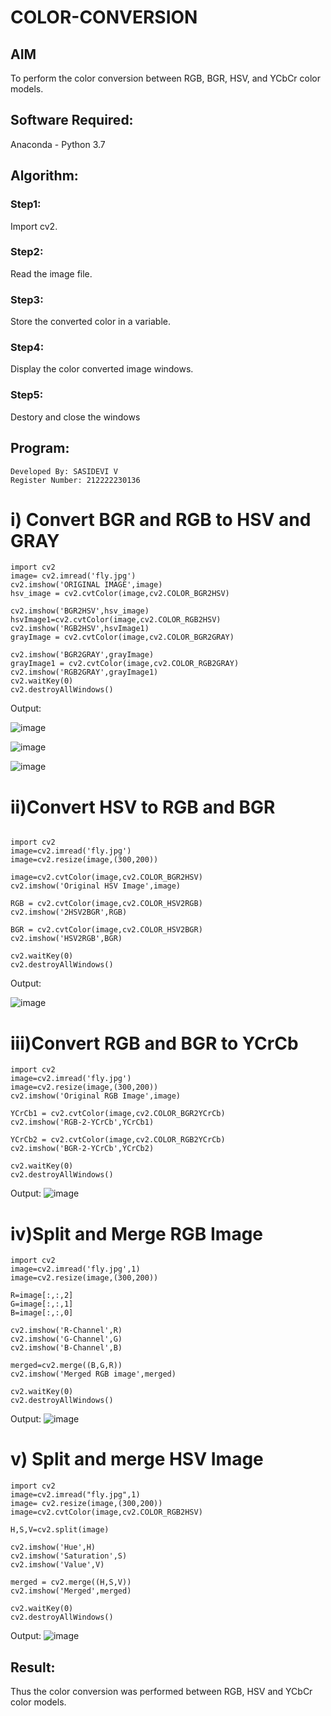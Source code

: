 # COLOR-CONVERSION
## AIM
To perform the color conversion between RGB, BGR, HSV, and YCbCr color models.
## Software Required:
Anaconda - Python 3.7
## Algorithm:
### Step1:
Import cv2.
### Step2:
Read the image file.
### Step3:
Store the converted color in a variable.
### Step4:
Display the color converted image windows.
### Step5:
Destory and close the windows
## Program:
```
Developed By: SASIDEVI V
Register Number: 212222230136
```
# i) Convert BGR and RGB to HSV and GRAY

```
import cv2
image= cv2.imread('fly.jpg')
cv2.imshow('ORIGINAL IMAGE',image)
hsv_image = cv2.cvtColor(image,cv2.COLOR_BGR2HSV)

cv2.imshow('BGR2HSV',hsv_image)
hsvImage1=cv2.cvtColor(image,cv2.COLOR_RGB2HSV)
cv2.imshow('RGB2HSV',hsvImage1)
grayImage = cv2.cvtColor(image,cv2.COLOR_BGR2GRAY)

cv2.imshow('BGR2GRAY',grayImage)
grayImage1 = cv2.cvtColor(image,cv2.COLOR_RGB2GRAY)
cv2.imshow('RGB2GRAY',grayImage1)
cv2.waitKey(0)
cv2.destroyAllWindows()

```
Output:


![image](https://github.com/SASIDEVIvenaram/COLOR-CONVERSION/assets/118707332/5f350f4e-5034-40a3-94ae-f98d8a9fd079)

![image](https://github.com/SASIDEVIvenaram/COLOR-CONVERSION/assets/118707332/18b7ab37-27d6-489e-9bb8-98ebf1e2c541)

![image](https://github.com/SASIDEVIvenaram/COLOR-CONVERSION/assets/118707332/95f2ab63-dae6-424d-8b71-bbcf7cfcaba6)

# ii)Convert HSV to RGB and BGR
```

import cv2
image=cv2.imread('fly.jpg')
image=cv2.resize(image,(300,200))

image=cv2.cvtColor(image,cv2.COLOR_BGR2HSV)
cv2.imshow('Original HSV Image',image)

RGB = cv2.cvtColor(image,cv2.COLOR_HSV2RGB)
cv2.imshow('2HSV2BGR',RGB)

BGR = cv2.cvtColor(image,cv2.COLOR_HSV2BGR)
cv2.imshow('HSV2RGB',BGR)

cv2.waitKey(0)
cv2.destroyAllWindows()

```
Output:

![image](https://github.com/SASIDEVIvenaram/COLOR-CONVERSION/assets/118707332/db7a79d3-e5d1-494d-88f3-0d3af6ba636b)

# iii)Convert RGB and BGR to YCrCb
```
import cv2
image=cv2.imread('fly.jpg')
image=cv2.resize(image,(300,200))
cv2.imshow('Original RGB Image',image)

YCrCb1 = cv2.cvtColor(image,cv2.COLOR_BGR2YCrCb)
cv2.imshow('RGB-2-YCrCb',YCrCb1)

YCrCb2 = cv2.cvtColor(image,cv2.COLOR_RGB2YCrCb)
cv2.imshow('BGR-2-YCrCb',YCrCb2)

cv2.waitKey(0)
cv2.destroyAllWindows()

```
Output:
![image](https://github.com/SASIDEVIvenaram/COLOR-CONVERSION/assets/118707332/937626a5-b06a-4d35-b3b1-6c6c4fe6636f)

# iv)Split and Merge RGB Image
```
import cv2
image=cv2.imread('fly.jpg',1)
image=cv2.resize(image,(300,200))

R=image[:,:,2]
G=image[:,:,1]
B=image[:,:,0]

cv2.imshow('R-Channel',R)
cv2.imshow('G-Channel',G)
cv2.imshow('B-Channel',B)

merged=cv2.merge((B,G,R))
cv2.imshow('Merged RGB image',merged)

cv2.waitKey(0)
cv2.destroyAllWindows()
```

Output:
![image](https://github.com/SASIDEVIvenaram/COLOR-CONVERSION/assets/118707332/c071657a-c73b-4f26-9e85-00d89a0723c9)

# v) Split and merge HSV Image

```
import cv2
image=cv2.imread("fly.jpg",1)
image= cv2.resize(image,(300,200))
image=cv2.cvtColor(image,cv2.COLOR_RGB2HSV)

H,S,V=cv2.split(image)

cv2.imshow('Hue',H)
cv2.imshow('Saturation',S)
cv2.imshow('Value',V)

merged = cv2.merge((H,S,V))
cv2.imshow('Merged',merged)

cv2.waitKey(0)
cv2.destroyAllWindows()

```
Output:
![image](https://github.com/SASIDEVIvenaram/COLOR-CONVERSION/assets/118707332/1569e3ef-a682-4c54-b8db-8cb7e2636d95)

## Result:
Thus the color conversion was performed between RGB, HSV and YCbCr color models.
